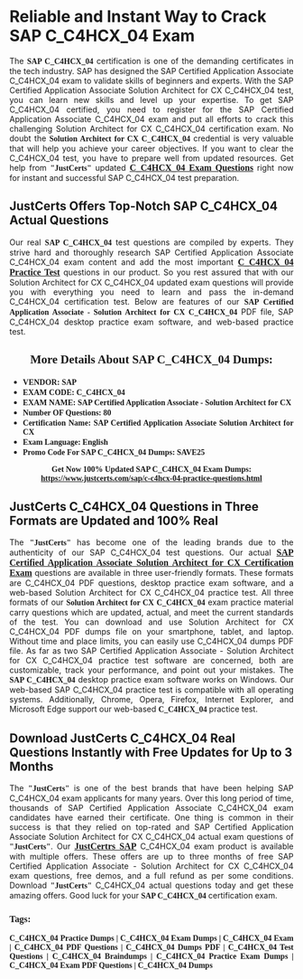 <h1><strong>Reliable and Instant Way to Crack SAP C_C4HCX_04 Exam</strong></h1>

<p style="text-align: justify;">The <span style="font-family:Georgia,serif;"><strong>SAP C_C4HCX_04</strong></span> certification is one of the demanding certificates in the tech industry. SAP has designed the SAP Certified Application Associate C_C4HCX_04 exam to validate skills of beginners and experts. With the SAP Certified Application Associate Solution Architect for CX C_C4HCX_04 test, you can learn new skills and level up your expertise. To get SAP C_C4HCX_04 certified, you need to register for the SAP Certified Application Associate C_C4HCX_04 exam and put all efforts to crack this challenging Solution Architect for CX C_C4HCX_04 certification exam. No doubt the <span style="font-family:Georgia,serif;"><strong>Solution Architect for CX C_C4HCX_04</strong></span> credential is very valuable that will help you achieve your career objectives. If you want to clear the C_C4HCX_04 test, you have to prepare well from updated resources. Get help from <span style="font-size:14px;"><span style="font-family:Georgia,serif;"><strong>"JustCerts"</strong></span></span> updated <a href="https://www.justcerts.com/sap/c-c4hcx-04-practice-questions.html"><span style="font-size:16px;"><span style="font-family:Georgia,serif;"><strong>C_C4HCX_04 Exam Questions</strong></span></span></a> right now for instant and successful SAP C_C4HCX_04 test preparation.</p>

<h2><strong>JustCerts Offers Top-Notch SAP C_C4HCX_04 Actual Questions </strong></h2>

<p style="text-align: justify;">Our real <span style="font-family:Georgia,serif;"><strong>SAP C_C4HCX_04</strong></span> test questions are compiled by experts. They strive hard and thoroughly research SAP Certified Application Associate C_C4HCX_04 exam content and add the most important <a href="https://www.justcerts.com/sap/c-c4hcx-04-practice-questions.html"><span style="font-size:16px;"><span style="font-family:Georgia,serif;"><strong>C_C4HCX_04 Practice Test</strong></span></span></a> questions in our product. So you rest assured that with our Solution Architect for CX C_C4HCX_04 updated exam questions will provide you with everything you need to learn and pass the in-demand C_C4HCX_04 certification test. Below are features of our <span style="font-family:Georgia,serif;"><strong>SAP Certified Application Associate - Solution Architect for CX C_C4HCX_04</strong></span> PDF file, SAP C_C4HCX_04 desktop practice exam software, and web-based practice test.</p>

<h2 style="text-align: center;"><strong><span style="font-family:Georgia,serif;">More Details About SAP C_C4HCX_04 Dumps:</span></strong></h2>

<ul>
	<li style="text-align: justify;"><span style="font-size:14px;"><span style="font-family:Georgia,serif;"><strong>VENDOR: SAP</strong></span></span></li>
	<li style="text-align: justify;"><span style="font-size:14px;"><span style="font-family:Georgia,serif;"><strong>EXAM CODE: C_C4HCX_04</strong></span></span></li>
	<li style="text-align: justify;"><span style="font-size:14px;"><span style="font-family:Georgia,serif;"><strong>EXAM NAME: SAP Certified Application Associate - Solution Architect for CX</strong></span></span></li>
	<li style="text-align: justify;"><span style="font-size:14px;"><span style="font-family:Georgia,serif;"><strong>Number OF Questions: 80</strong></span></span></li>
	<li style="text-align: justify;"><span style="font-size:14px;"><span style="font-family:Georgia,serif;"><strong>Certification Name: SAP Certified Application Associate Solution Architect for CX</strong></span></span></li>
	<li style="text-align: justify;"><span style="font-size:14px;"><span style="font-family:Georgia,serif;"><strong>Exam Language: English</strong></span></span></li>
	<li style="text-align: justify;"><span style="font-size:14px;"><span style="font-family:Georgia,serif;"><strong>Promo Code For SAP C_C4HCX_04 Dumps: SAVE25</strong></span></span></li>
</ul>

<p style="text-align: center;"><strong><span style="font-family:Georgia,serif;"><span style="font-size:14px;">Get Now 100% Updated SAP C_C4HCX_04 Exam Dumps:</span> <a href="https://www.justcerts.com/sap/c-c4hcx-04-practice-questions.html">https://www.justcerts.com/sap/c-c4hcx-04-practice-questions.html</a></span></strong></p>

<h2><strong>JustCerts C_C4HCX_04 Questions in Three Formats are Updated and 100% Real</strong></h2>

<p style="text-align: justify;">The <span style="font-size:14px;"><span style="font-family:Georgia,serif;"><strong>"JustCerts"</strong></span></span> has become one of the leading brands due to the authenticity of our SAP C_C4HCX_04 test questions. Our actual <a href="https://www.justcerts.com/sap/sap-certified-application-associate-certification-exams.html"><span style="font-size:16px;"><span style="font-family:Georgia,serif;"><strong>SAP Certified Application Associate Solution Architect for CX Certification Exam</strong></span></span></a> questions are available in three user-friendly formats. These formats are C_C4HCX_04 PDF questions, desktop practice exam software, and a web-based Solution Architect for CX C_C4HCX_04 practice test. All three formats of our <strong><span style="font-family:Georgia,serif;">Solution Architect for CX C_C4HCX_04</span></strong> exam practice material carry questions which are updated, actual, and meet the current standards of the test. You can download and use Solution Architect for CX C_C4HCX_04 PDF dumps file on your smartphone, tablet, and laptop. Without time and place limits, you can easily use C_C4HCX_04 dumps PDF file. As far as two SAP Certified Application Associate - Solution Architect for CX C_C4HCX_04 practice test software are concerned, both are customizable, track your performance, and point out your mistakes. The <span style="font-family:Georgia,serif;"><strong>SAP C_C4HCX_04</strong></span> desktop practice exam software works on Windows. Our web-based SAP C_C4HCX_04 practice test is compatible with all operating systems. Additionally, Chrome, Opera, Firefox, Internet Explorer, and Microsoft Edge support our web-based <span style="font-family:Georgia,serif;"><strong>C_C4HCX_04 </strong></span> practice test.</p>

<h2><strong>Download JustCerts C_C4HCX_04 Real Questions Instantly with Free Updates for Up to 3 Months</strong></h2>

<p style="text-align: justify;">The <span style="font-family:Georgia,serif;"><span style="font-size:14px;"><strong>"JustCerts"</strong></span></span> is one of the best brands that have been helping SAP C_C4HCX_04 exam applicants for many years. Over this long period of time, thousands of SAP Certified Application Associate C_C4HCX_04 exam candidates have earned their certificate. One thing is common in their success is that they relied on top-rated and SAP Certified Application Associate Solution Architect for CX C_C4HCX_04 actual exam questions of <span style="font-family:Georgia,serif;"><span style="font-size:14px;"><strong>"JustCerts"</strong></span></span>. Our <a href="https://www.justcerts.com/sap-certification-exams.html"><span style="font-size:16px;"><span style="font-family:Georgia,serif;"><strong>JustCertrs SAP</strong></span></span></a> C_C4HCX_04 exam product is available with multiple offers. These offers are up to three months of free SAP Certified Application Associate - Solution Architect for CX C_C4HCX_04 exam questions, free demos, and a full refund as per some conditions. Download <span style="font-family:Georgia,serif;"><span style="font-size:14px;"><strong>"JustCerts"</strong></span></span> C_C4HCX_04 actual questions today and get these amazing offers. Good luck for your <span style="font-family:Georgia,serif;"><strong>SAP C_C4HCX_04</strong></span> certification exam.</p>

<h3 style="text-align: justify;"><span style="font-family:Georgia,serif;"><strong>Tags:</strong></span></h3>

<p style="text-align: justify;"><span style="font-family:Georgia,serif;"><strong>C_C4HCX_04 Practice Dumps | C_C4HCX_04 Exam Dumps | C_C4HCX_04 Exam | C_C4HCX_04 PDF Questions | C_C4HCX_04 Dumps PDF | C_C4HCX_04 Test Questions | C_C4HCX_04 Braindumps | C_C4HCX_04 Practice Exam Dumps | C_C4HCX_04 Exam PDF Questions | C_C4HCX_04 Dumps</strong></span></p>
